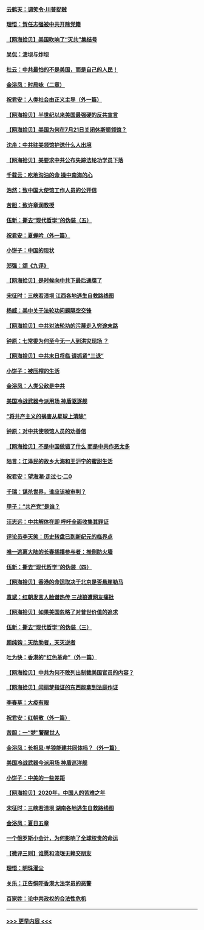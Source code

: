#### [云鹤天：调笑令·川普捉贼](../pages/nsc993/n12285672.md?t=07280651) 
#### [理悟：贺任志强被中共开除党籍](../pages/nsc993/n12285597.md?t=07280651) 
#### [【网海拾贝】美国吹响了“灭共”集结号](../pages/nsc993/n12284522.md?t=07280651) 
#### [吴侃：溃坝与炸坝](../pages/nsc993/n12283593.md?t=07280651) 
#### [杜云：中共最怕的不是美国，而是自己的人民！](../pages/nsc993/n12282935.md?t=07280651) 
#### [金浴凤：时局咏（二章）](../pages/nsc993/n12282923.md?t=07280651) 
#### [祝君安：人类社会由正义主导（外一篇）](../pages/nsc993/n12282809.md?t=07280651) 
#### [【网海拾贝】半世纪以来美国最强硬的反共宣言](../pages/nsc993/n12282656.md?t=07280651) 
#### [【网海拾贝】美国为何在7月21日关闭休斯顿领馆？](../pages/nsc993/n12279731.md?t=07280651) 
#### [沈舟：中共驻美领馆护送什么人出境](../pages/nsc993/n12278949.md?t=07280651) 
#### [【网海拾贝】美要求中共公布失踪法轮功学员下落](../pages/nsc993/n12277656.md?t=07280651) 
#### [千载云：吃地沟油的命 操中南海的心](../pages/nsc993/n12277533.md?t=07280651) 
#### [浩然：致中国大使馆工作人员的公开信](../pages/nsc993/n12277436.md?t=07280651) 
#### [苦胆：致许章润教授](../pages/nsc993/n12274876.md?t=07280651) 
#### [伍新：撕去“现代哲学”的伪装（五）](../pages/nsc993/n12274833.md?t=07280651) 
#### [祝君安：夏蝉吟（外一篇）](../pages/nsc993/n12274794.md?t=07280651) 
#### [小饼子：中国的现状](../pages/nsc993/n12274774.md?t=07280651) 
#### [郑强：颂《九评》](../pages/nsc993/n12274570.md?t=07280651) 
#### [【网海拾贝】是时候向中共下最后通牒了](../pages/nsc993/n12274156.md?t=07280651) 
#### [宋征时：三峡若溃坝 江西各地逃生自救路线图](../pages/nsc993/n12274031.md?t=07280651) 
#### [杨威：美中关于法轮功问题隔空交锋](../pages/nsc993/n12273317.md?t=07280651) 
#### [【网海拾贝】中共对法轮功的污蔑走入穷途末路](../pages/nsc993/n12272307.md?t=07280651) 
#### [钟原：七常委为何至今无一人到洪灾现场 ？](../pages/nsc993/n12270614.md?t=07280651) 
#### [【网海拾贝】中共末日将临 请抓紧“三退”](../pages/nsc993/n12269476.md?t=07280651) 
#### [小饼子：被压榨的生活](../pages/nsc993/n12268533.md?t=07280651) 
#### [金浴凤：人类公敌是中共](../pages/nsc993/n12268134.md?t=07280651) 
#### [美国冷战武器今派用场 神盾驱逐舰](../pages/nsc993/n12267798.md?t=07280651) 
#### [“将共产主义的祸害从星球上清除”](../pages/nsc993/n12266142.md?t=07280651) 
#### [钟原：对中共使领馆人员的劝善信](../pages/nsc993/n12266890.md?t=07280651) 
#### [【网海拾贝】不是中国做错了什么 而是中共作恶太多](../pages/nsc993/n12266774.md?t=07280651) 
#### [陆言：江泽民的故乡大海和王沪宁的蜜甜生活](../pages/nsc993/n12266452.md?t=07280651) 
#### [祝君安：望海潮·走过七·二0](../pages/nsc993/n12266434.md?t=07280651) 
#### [千瑞：谋杀世界，谁应该被审判？](../pages/nsc993/n12266392.md?t=07280651) 
#### [甲子：“共产党”是谁？](../pages/nsc993/n12266273.md?t=07280651) 
#### [汪志远：中共解体在即 呼吁全面收集其罪证](../pages/nsc993/n12265708.md?t=07280651) 
#### [评论员李天笑：历史转盘已到新纪元的临界点](../pages/nsc993/n12265680.md?t=07280651) 
#### [唯一逃离大陆的长春插播参与者：推倒防火墙](../pages/nsc993/n12265261.md?t=07280651) 
#### [伍新：撕去“现代哲学”的伪装（四）](../pages/nsc993/n12265555.md?t=07280651) 
#### [【网海拾贝】香港的命运取决于北京是否悬崖勒马](../pages/nsc993/n12264850.md?t=07280651) 
#### [袁斌：红朝发言人脸谱热传 三战狼遭网友痛批](../pages/nsc993/n12262196.md?t=07280651) 
#### [【网海拾贝】如果美国忽略了对普世价值的追求](../pages/nsc993/n12260094.md?t=07280651) 
#### [伍新：撕去“现代哲学”的伪装（三）](../pages/nsc993/n12257814.md?t=07280651) 
#### [颜纯钩：天助助者，天灭逆者](../pages/nsc993/n12257239.md?t=07280651) 
#### [吐为快：香港的“红色革命”（外一篇）](../pages/nsc993/n12257129.md?t=07280651) 
#### [【网海拾贝】中共为何不敢列出制裁美国官员的内容？](../pages/nsc993/n12256499.md?t=07280651) 
#### [【网海拾贝】闫丽梦指证的东西能拿到法庭作证](../pages/nsc993/n12254739.md?t=07280651) 
#### [李春草：大疫有眼](../pages/nsc993/n12253231.md?t=07280651) 
#### [祝君安：红朝散（外一篇）](../pages/nsc993/n12252340.md?t=07280651) 
#### [苦胆：一“梦”警醒世人](../pages/nsc993/n12251661.md?t=07280651) 
#### [金浴凤：长相思·羊狼能建共同体吗？（外一篇）](../pages/nsc993/n12251570.md?t=07280651) 
#### [美国冷战武器今派用场 神盾巡洋舰](../pages/nsc993/n12251051.md?t=07280651) 
#### [小饼子：中美的一些差距](../pages/nsc993/n12251198.md?t=07280651) 
#### [【网海拾贝】2020年，中国人的苦难之年](../pages/nsc993/n12251012.md?t=07280651) 
#### [宋征时：三峡若溃坝 湖南各地逃生自救路线图](../pages/nsc993/n12250151.md?t=07280651) 
#### [金浴凤：夏日五章](../pages/nsc993/n12249556.md?t=07280651) 
#### [一个俄罗斯小会计，为何影响了全球权贵的命运](../pages/nsc993/n12249523.md?t=07280651) 
#### [【微评三则】谁愿和流氓无赖交朋友](../pages/nsc993/n12248892.md?t=07280651) 
#### [理悟：明珠濯尘](../pages/nsc993/n12248839.md?t=07280651) 
#### [关乐：正告恫吓香港大法学员的恶警](../pages/nsc993/n12248750.md?t=07280651) 
#### [百家姓：论中共政权的合法性危机](../pages/nsc993/n12248625.md?t=07280651) 

----
#### [ >>> 更早内容 <<< ](../indexes/nsc993-earlier.md)
